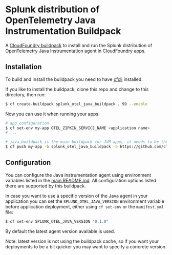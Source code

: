# Splunk distribution of OpenTelemetry Java Instrumentation Buildpack

A [CloudFoundry buildpack](https://docs.run.pivotal.io/buildpacks/) to install
and run the Splunk distribution of OpenTelemetry Java Instrumentation agent in CloudFoundry apps.

## Installation

To build and install the buildpack you need to have [cfcli](https://docs.cloudfoundry.org/cf-cli/install-go-cli.html) installed.

If you like to install the buildpack, clone this repo and change to this directory, then run:

```sh
$ cf create-buildpack splunk_otel_java_buildpack . 99 --enable
```

Now you can use it when running your apps:

```sh
# app configuration
$ cf set-env my-app OTEL_ZIPKIN_SERVICE_NAME <application name>
# ...

# java_buildpack is the main buildpack for JVM apps, it needs to be the final one
$ cf push my-app -b splunk_otel_java_buildpack -b https://github.com/cloudfoundry/java-buildpack
```

## Configuration

You can configure the Java instrumentation agent using environment variables listed in the [main README.md](../../../README.md).
All configuration options listed there are supported by this buildpack.

In case you want to use a specific version of the Java agent in your application you can set the `SPLUNK_OTEL_JAVA_VERSION`
environment variable before application deployment, either using `cf set-env` or the `manifest.yml` file:

```sh
$ cf set-env SPLUNK_OTEL_JAVA_VERSION "0.1.0"
```

By default the latest agent version available is used.

Note: latest version is not using the buildpack cache, so if you want your deployments to be a bit quicker you may want to specify a concrete version.

